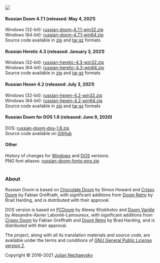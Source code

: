 ![](https://jnechaevsky.github.io/projects/rusdoom/files/russian_doom_git.png)

#### Russian Doom 4.7.1 (released: May 4, 2021)

Windows (32-bit): [russian-doom-4.7.1-win32.zip](https://github.com/JNechaevsky/russian-doom/releases/download/4.7.1/russian-doom-4.7.1-win32.zip)<br />
Windows (64-bit): [russian-doom-4.7.1-win64.zip](https://github.com/JNechaevsky/russian-doom/releases/download/4.7.1/russian-doom-4.7.1-win64.zip)<br />
Source code available in [zip](https://github.com/JNechaevsky/russian-doom/archive/refs/tags/4.7.1.zip) and [tar.gz](https://github.com/JNechaevsky/russian-doom/archive/refs/tags/4.7.1.tar.gz) formats<br />

#### Russian Heretic 4.3 (released: January 3, 2021)

Windows (32-bit): [russian-heretic-4.3-win32.zip](https://github.com/JNechaevsky/russian-doom/releases/download/heretic-4.3/russian-heretic-4.3-win32.zip)<br />
Windows (64-bit): [russian-heretic-4.3-win64.zip](https://github.com/JNechaevsky/russian-doom/releases/download/heretic-4.3/russian-heretic-4.3-win64.zip)<br />
Source code available in [zip](https://github.com/JNechaevsky/russian-doom/archive/heretic-4.3.zip) and [tar.gz](https://github.com/JNechaevsky/russian-doom/archive/heretic-4.3.tar.gz) formats<br />

#### Russian Hexen 4.2 (released: July 3, 2021)

Windows (32-bit): [russian-hexen-4.2-win32.zip](https://github.com/JNechaevsky/russian-doom/releases/download/hexen-4.2/russian-hexen-4.2-win32.zip)<br />
Windows (64-bit): [russian-hexen-4.2-win64.zip](https://github.com/JNechaevsky/russian-doom/releases/download/hexen-4.2/russian-hexen-4.2-win64.zip)<br />
Source code available in [zip](https://github.com/JNechaevsky/russian-doom/archive/refs/tags/hexen-4.2.zip) and [tar.gz](https://github.com/JNechaevsky/russian-doom/archive/refs/tags/hexen-4.2.tar.gz) formats<br />

#### Russian Doom for DOS 1.8 (released: June 9, 2020)

DOS: [russian-doom-dos-1.8.zip](https://github.com/JNechaevsky/russian-doom/releases/download/dos-1.8/russian-doom-dos-1.8.zip)<br />
Source code available on [GitHub](https://github.com/JNechaevsky/russian-doom/tree/master/src_dos)

#### Other

History of changes for [Windows](https://jnechaevsky.github.io/projects/rusdoom/files/changelog_eng.html) and [DOS](https://jnechaevsky.github.io/projects/rusdoom/files/changelog_dos_rus.html) versions.<br />
PNG font atlases: [russian-doom-fonts-png.zip](https://jnechaevsky.github.io/projects/rusdoom/files/russian-doom-fonts-png.zip)<br /><br />

### About

Russian Doom is based on [Chocolate Doom](https://www.chocolate-doom.org) by Simon Howard and [Crispy Doom](http://fabiangreffrath.github.io/crispy-doom) by Fabian Greffrath, with significant additions from [Doom Retro](http://doomretro.com) by Brad Harding, and is distributed with their approval.

DOS version is based on [PCDoom](https://github.com/nukeykt/PCDoom-v2) by Alexey Khokholov and [Doom Vanille](https://github.com/AXDOOMER/doom-vanille) by Alexandre-Xavier Labonté-Lamoureux, with significant additions from [Crispy Doom](http://fabiangreffrath.github.io/crispy-doom) by Fabian Greffrath and [Doom Retro](http://doomretro.com) by Brad Harding, and is distributed with their approval. 

The project, along with all its translation materials and source code, are available under the terms and conditions of [GNU General Public License version 2](https://github.com/JNechaevsky/russian-doom/blob/master/LICENSE.txt).

Copyright &copy; 2016&ndash;2021 [Julian Nechaevsky](https://jnechaevsky.github.io/author.html)
